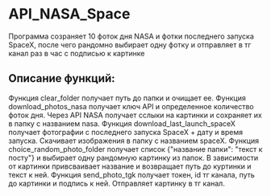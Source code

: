 ﻿# API_NASA_Space

Программа созраняет 10 фоток дня NASA и фотки последнего запуска SpaceX, после чего рандомно выбирает одну фотку и отправляет в тг канал раз в час с подписью к картинке



## Описание функций: 
Функция clear_folder получает путь до папки и очищает ее.
Функция download_photos_nasa получает ключ API и определенное количество фоток дня. Через API NASA получает сслыки на картинки и сохраняет их в папку с названием nasa.
Функция download_last_launch_spaceX получает фотографии с последнего запуска SpaceX + дату и время запуска. Скачивает изображения в папку с названием spaceX.
Функция choice_random_photo_folder получает список {"название папки": "текст к посту"} и выбирает одну рандомную картинку из папок. В зависимости от картинки привсваивает название и возвращает путь до куртинки и текст к ней.
Функция send_photo_tgk получает токен, id тг канала, путь до картинки и подпись к ней. Отправляет картинку в тг канал.
